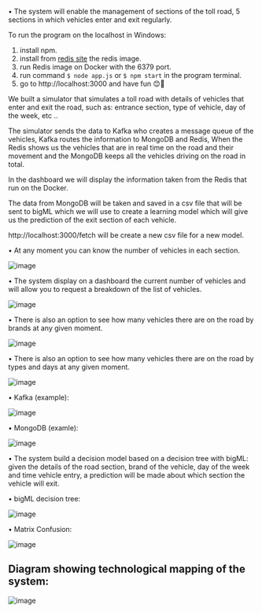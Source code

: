 • The system will enable the management of sections of the toll road, 5 sections in which vehicles enter and exit regularly.

To run the program on the localhost in Windows:

1. install npm.
2. install from [redis site](https://hub.docker.com/_/redis) the redis image.
3. run Redis image on Docker with the 6379 port.
4. run command `$ node app.js` or `$ npm start` in the program terminal.
5. go to http://localhost:3000 and have fun 😊🚗

We built a simulator that simulates a toll road with details of vehicles that enter and exit the road,
such as: entrance section, type of vehicle, day of the week, etc ..

The simulator sends the data to Kafka who creates a message queue of the vehicles, Kafka routes the information to MongoDB and Redis,
When the Redis shows us the vehicles that are in real time on the road and their movement and the MongoDB keeps all the vehicles driving on the road in total.

In the dashboard we will display the information taken from the Redis that run on the Docker.

The data from MongoDB will be taken and saved in a csv file that will be sent to bigML which we will use to create a learning model which will give us the prediction of the exit section of each vehicle.

http://localhost:3000/fetch will be create a new csv file for a new model.

• At any moment you can know the number of vehicles in each section.

![image](https://user-images.githubusercontent.com/57678898/127770340-7228ce92-897c-4c78-b73d-86dba9fed0cf.png)

• The system display on a dashboard the current number of vehicles and will allow you to request a breakdown of the list of vehicles.

![image](https://user-images.githubusercontent.com/57678898/127770379-1fe4a75d-3ad3-4dc8-8a64-dea856a6ec40.png)

• There is also an option to see how many vehicles there are on the road by brands at any given moment.

![image](https://user-images.githubusercontent.com/57678898/127770415-2353ce95-f3ee-44cb-9285-6e9343d6c1bb.png)

• There is also an option to see how many vehicles there are on the road by types and days at any given moment.

![image](https://user-images.githubusercontent.com/57678898/127770455-f8c7a6c5-4f3f-48e4-9895-288f3e878720.png)

• Kafka (example):

![image](https://user-images.githubusercontent.com/57085913/126963582-74a6c34f-77ae-46aa-8390-c2c7e2cafd50.png)

• MongoDB (examle):

![image](https://user-images.githubusercontent.com/57085913/126963373-3e81fdf1-60e5-43da-8909-b6264629e12d.png)


• The system build a decision model based on a decision tree with bigML: given the details of the road section, brand of the vehicle, day of the week and time
vehicle entry, a prediction will be made about which section the vehicle will exit. 

• bigML decision tree:

![image](https://user-images.githubusercontent.com/57085913/126952343-d7b91dd5-7f71-48ed-a84b-19d70c8c59b0.png)

 • Matrix Confusion:
 
![image](https://user-images.githubusercontent.com/57085913/126952507-9dfa142a-7acc-4451-9938-d7b476b8fe32.png)

## Diagram showing technological mapping of the system:

![image](https://user-images.githubusercontent.com/57085913/126953012-dc549c5c-d52e-4acd-8ffe-5f3297b9a4a4.png)
